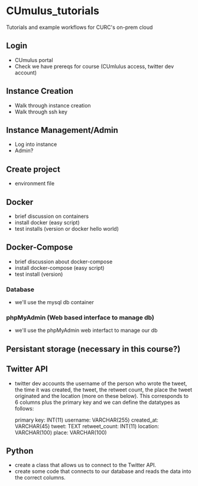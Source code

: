 # CUmulus_tutorials
Tutorials and example workflows for CURC's on-prem cloud

## Login
- CUmulus portal
- Check we have prereqs for course (CUmlulus access, twitter dev account)

## Instance Creation
- Walk through instance creation
- Walk through ssh key

## Instance Management/Admin
- Log into instance
- Admin?

## Create project
- environment file

## Docker
- brief discussion on containers
- install docker (easy script)
- test installs (version or docker hello world)

## Docker-Compose
- brief discussion about docker-compose
- install docker-compose (easy script)
- test install (version)

### Database
- we'll use the mysql db container

### phpMyAdmin (Web based interface to manage db)
- we'll use the phpMyAdmin web interfact to manage our db

## Persistant storage (necessary in this course?)

## Twitter API
- twitter dev accounts
the username of the person who wrote the tweet, the time it was created, the tweet, the retweet count, the place the tweet originated and the location (more on these below). This corresponds to 6 columns plus the primary key and we can define the datatypes as follows:

    primary key: INT(11)
    username: VARCHAR(255)
    created_at: VARCHAR(45)
    tweet: TEXT
    retweet_count: INT(11)
    location: VARCHAR(100)
    place: VARCHAR(100)

## Python
- create a class that allows us to connect to the Twitter API.
- create some code that connects to our database and reads the data into the correct columns.


